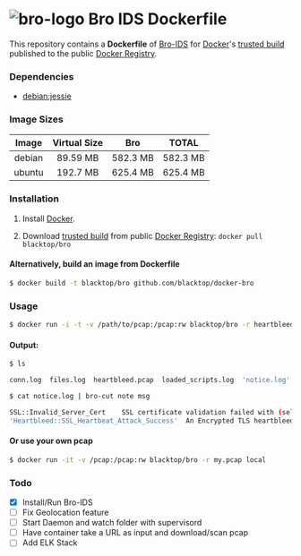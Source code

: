 ![bro-logo](https://raw.githubusercontent.com/blacktop/docker-bro/master/logo.png)
Bro IDS Dockerfile
==================

This repository contains a **Dockerfile** of [Bro-IDS](http://www.bro.org/index.html) for [Docker](https://www.docker.io/)'s [trusted build](https://index.docker.io/u/blacktop/bro/) published to the public [Docker Registry](https://index.docker.io/).

### Dependencies

* [debian:jessie](https://index.docker.io/_/debian/)

### Image Sizes
| Image | Virtual Size | Bro       | TOTAL     |
|:-----:|:------------:|:---------:|:---------:|
| debian | 89.59 MB    | 582.3 MB  | 582.3 MB  |
| ubuntu | 192.7 MB    | 625.4 MB  | 625.4 MB  |

<!-- * **base image(**debian**)** *virtual size* - **89.59 MB**
* **total** *virtual size* - **582.3 MB**
___
* **base image(**ubuntu:latest**)** *virtual size* - **192.7 MB**
* **total** *virtual size* - **631 MB** -->

### Installation

1. Install [Docker](https://www.docker.io/).

2. Download [trusted build](https://index.docker.io/u/blacktop/bro/) from public [Docker Registry](https://index.docker.io/): `docker pull blacktop/bro`

#### Alternatively, build an image from Dockerfile
```bash
$ docker build -t blacktop/bro github.com/blacktop/docker-bro
```
### Usage
```bash
$ docker run -i -t -v /path/to/pcap:/pcap:rw blacktop/bro -r heartbleed.pcap local protocols/ssl/heartbleed.bro
```
#### Output:
```bash
$ ls

conn.log  files.log  heartbleed.pcap  loaded_scripts.log  'notice.log'  packet_filter.log  ssl.log  x509.log
```
```bash
$ cat notice.log | bro-cut note msg

SSL::Invalid_Server_Cert	SSL certificate validation failed with (self signed certificate)
'Heartbleed::SSL_Heartbeat_Attack_Success'	An Encrypted TLS heartbleed attack was probably detected! First packet client record length 32, first packet server record length 16416
```
#### Or use your own pcap
```bash
$ docker run -it -v /pcap:/pcap:rw blacktop/bro -r my.pcap local
```
### Todo
- [x] Install/Run Bro-IDS
- [ ] Fix Geolocation feature
- [ ] Start Daemon and watch folder with supervisord
- [ ] Have container take a URL as input and download/scan pcap
- [ ] Add ELK Stack
